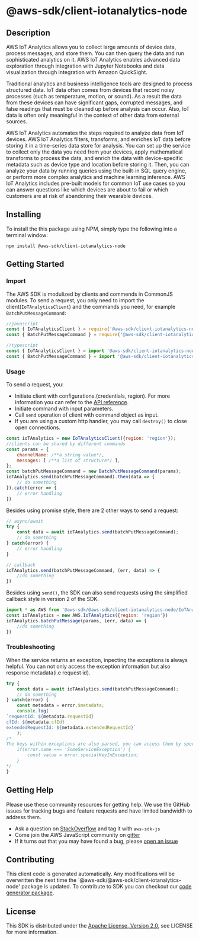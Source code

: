 # @aws-sdk/client-iotanalytics-node

## Description

<p>AWS IoT Analytics allows you to collect large amounts of device data, process messages, and store them. You can then query the data and run sophisticated analytics on it. AWS IoT Analytics enables advanced data exploration through integration with Jupyter Notebooks and data visualization through integration with Amazon QuickSight.</p> <p>Traditional analytics and business intelligence tools are designed to process structured data. IoT data often comes from devices that record noisy processes (such as temperature, motion, or sound). As a result the data from these devices can have significant gaps, corrupted messages, and false readings that must be cleaned up before analysis can occur. Also, IoT data is often only meaningful in the context of other data from external sources. </p> <p>AWS IoT Analytics automates the steps required to analyze data from IoT devices. AWS IoT Analytics filters, transforms, and enriches IoT data before storing it in a time-series data store for analysis. You can set up the service to collect only the data you need from your devices, apply mathematical transforms to process the data, and enrich the data with device-specific metadata such as device type and location before storing it. Then, you can analyze your data by running queries using the built-in SQL query engine, or perform more complex analytics and machine learning inference. AWS IoT Analytics includes pre-built models for common IoT use cases so you can answer questions like which devices are about to fail or which customers are at risk of abandoning their wearable devices.</p>

## Installing

To install the this package using NPM, simply type the following into a terminal window: 

```
npm install @aws-sdk/client-iotanalytics-node
```

## Getting Started

### Import

The AWS SDK is modulized by clients and commends in CommonJS modules. To send a request, you only need to import the client(`IoTAnalyticsClient`) and the commands you need, for example `BatchPutMessageCommand`:

```javascript
//javascript
const { IoTAnalyticsClient } = require('@aws-sdk/client-iotanalytics-node/IoTAnalyticsClient');
const { BatchPutMessageCommand } = require('@aws-sdk/client-iotanalytics-node/commands/BatchPutMessageCommand');
```

```javascript
//typescript
const { IoTAnalyticsClient } = import '@aws-sdk/client-iotanalytics-node/IoTAnalyticsClient';
const { BatchPutMessageCommand } = import '@aws-sdk/client-iotanalytics-node/commands/BatchPutMessageCommand';
```

### Usage

To send a request, you:

* Initiate client with configurations.(credentials, region). For more information you can refer to the [API reference][].
* Initiate command with input parameters.
* Call `send` operation of client with command object as input.
* If you are using a custom http handler, you may call `destroy()` to close open connections. 

```javascript
const ioTAnalytics = new IoTAnalyticsClient({region: 'region'});
//clients can be shared by different commands
const params = {
    channelName: /**a string value*/,
    messages: [ /**a list of structure*/ ],
};
const batchPutMessageCommand = new BatchPutMessageCommand(params);
ioTAnalytics.send(batchPutMessageCommand).then(data => {
    // do something
}).catch(error => {
    // error handling
})
```

Besides using promise style, there are 2 other ways to send a request:

```javascript
// async/await
try {
    const data = await ioTAnalytics.send(batchPutMessageCommand);
    // do something
} catch(error) {
    // error handling
}
```

```javascript
// callback
ioTAnalytics.send(batchPutMessageCommand, (err, data) => {
    //do something
})
```
 
Besides using `send()`, the SDK can also send requests using the simplified callback style in version 2 of the SDK.

```javascript
import * as AWS from '@aws-sdk/@aws-sdk/client-iotanalytics-node/IoTAnalytics';
const ioTAnalytics = new AWS.IoTAnalytics({region: 'region'})
ioTAnalytics.batchPutMessage(params, (err, data) => {
    //do something
})

```

### Troubleshooting 

When the service returns an exception, inpecting the exceptions is always helpful. You can not only access the exception information but also response metadata(i.e request id).

```javascript
try {
    const data = await ioTAnalytics.send(batchPutMessageCommand);
    // do something
} catch(error) {
    const metadata = error.$metadata;
    console.log(
`requestId: ${metadata.requestId}
cfId: ${metadata.cfId}
extendedRequestId: ${metadata.extendedRequestId}`
    );
/*
The keys within exceptions are also parsed, you can access them by specifying exception names like below:
    if(error.name === 'SomeServiceException') {
        const value = error.specialKeyInException;
    }
*/
}
```

## Getting Help

Please use these community resources for getting help. We use the GitHub issues for tracking bugs and feature requests and have limited bandwidth to address them.

 * Ask a question on [StackOverflow](https://stackoverflow.com/questions/tagged/aws-sdk-js) and tag it with `aws-sdk-js`
 * Come join the AWS JavaScript community on [gitter](https://gitter.im/aws/aws-sdk-js-v3)
 * If it turns out that you may have found a bug, please [open an issue](https://github.com/aws/aws-sdk-js-v3/issues)

## Contributing
 
This client code is generated automatically. Any modifications will be overwritten the next time the `@aws-sdk/@aws-sdk/client-iotanalytics-node' package is updated. To contribute to SDK you can checkout our [code generator package][].

## License

This SDK is distributed under the
[Apache License, Version 2.0](http://www.apache.org/licenses/LICENSE-2.0),
see LICENSE for more information.

[code generator package]: https://github.com/aws/aws-sdk-js-v3/tree/master/packages/service-types-generator

[API reference]: https://docs.aws.amazon.com/AWSJavaScriptSDK/latest/
